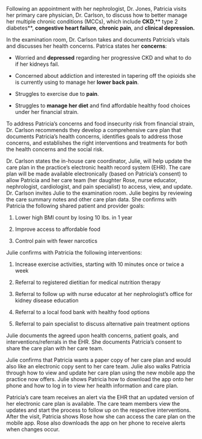 Following an appointment with her nephrologist, Dr. Jones, Patricia visits her primary care physician, Dr. Carlson, to discuss how to better manage her multiple chronic conditions (MCCs), which include **CKD**,** type 2 diabetes**, **congestive heart failure**, **chronic pain**, and **clinical depression.**

  

In the examination room, Dr. Carlson takes and documents Patricia’s vitals and discusses her health concerns. Patrica states her **concerns**:

-   Worried and **depressed** regarding her progressive CKD and what to do if her kidneys fail.
    
-   Concerned about addiction and interested in tapering off the opioids she is currently using to manage her **lower back pain**.
    
-   Struggles to exercise due to **pain**.
    
-   Struggles to **manage her diet** and find affordable healthy food choices under her financial strain.
    

  

To address Patricia’s concerns and food insecurity risk from financial strain, Dr. Carlson recommends they develop a comprehensive care plan that documents Patricia’s health concerns, identifies goals to address those concerns, and establishes the right interventions and treatments for both the health concerns and the social risk.

  

Dr. Carlson states the in-house care coordinator, Julie, will help update the care plan in the practice’s electronic health record system (EHR). The care plan will be made available electronically (based on Patricia’s consent) to allow Patricia and her care team (her daughter Rose, nurse educator, nephrologist, cardiologist, and pain specialist) to access, view, and update. Dr. Carlson invites Julie to the examination room. Julie begins by reviewing the care summary notes and other care plan data. She confirms with Patricia the following shared patient and provider goals:

1.  Lower high BMI count by losing 10 lbs. in 1 year
    
2.  Improve access to affordable food
    
3.  Control pain with fewer narcotics
    

  

Julie confirms with Patricia the following interventions:

1.  Increase exercise activities, starting with 10 minutes once or twice a week
    
2.  Referral to registered dietitian for medical nutrition therapy
    
3.  Referral to follow up with nurse educator at her nephrologist’s office for kidney disease education
    
4.  Referral to a local food bank with healthy food options
    
5.  Referral to pain specialist to discuss alternative pain treatment options
    

  

Julie documents the agreed upon health concerns, patient goals, and interventions/referrals in the EHR. She documents Patricia’s consent to share the care plan with her care team.

  

Julie confirms that Patricia wants a paper copy of her care plan and would also like an electronic copy sent to her care team. Julie also walks Patricia through how to view and update her care plan using the new mobile app the practice now offers. Julie shows Patricia how to download the app onto her phone and how to log in to view her health information and care plan.

  

Patricia’s care team receives an alert via the EHR that an updated version of her electronic care plan is available. The care team members view the updates and start the process to follow up on the respective interventions. After the visit, Patricia shows Rose how she can access the care plan on the mobile app. Rose also downloads the app on her phone to receive alerts when changes occur.